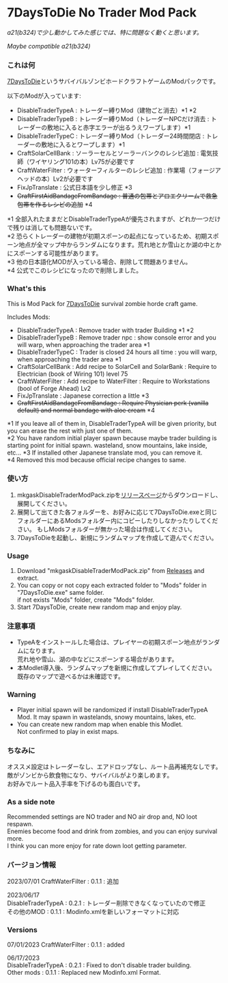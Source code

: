 # 7DaysToDie No Trader Mod Pack

*a21(b324)で少し動かしてみた感じでは、特に問題なく動くと思います。*

*Maybe compatible a21(b324)*

### これは何

[7DaysToDie](https://7daystodie.com)というサバイバルゾンビホードクラフトゲームのModパックです。

以下のModが入っています:

- DisableTraderTypeA : トレーダー縛りMod（建物ごと消去）*1 *2
- DisableTraderTypeB : トレーダー縛りMod（トレーダーNPCだけ消去 : トレーダーの敷地に入ると赤字エラーが出るうえワープします）*1
- DisableTraderTypeC : トレーダー縛りMod（トレーダー24時間閉店 : トレーダーの敷地に入るとワープします）*1
- CraftSolarCellBank : ソーラーセルとソーラーバンクのレシピ追加 : 電気技師（ワイヤリング101の本）Lv75が必要です
- CraftWaterFilter : ウォーターフィルターのレシピ追加 : 作業場（フォージアヘッドの本）Lv2が必要です
- FixJpTranslate : 公式日本語を少し修正 *3
- ~~CraftFirstAidBandageFromBandage : 普通の包帯とアロエクリームで救急包帯を作るレシピの追加~~ *4

*1 全部入れたままだとDisableTraderTypeAが優先されますが、どれか一つだけで残りは消しても問題ないです。  
*2 恐らくトレーダーの建物が初期スポーンの起点になっているため、初期スポーン地点が全マップ中からランダムになります。荒れ地とか雪山とか湖の中とかにスポーンする可能性があります。  
*3 他の日本語化MODが入っている場合、削除して問題ありません。  
*4 公式でこのレシピになったので削除しました。

### What's this

This is Mod Pack for [7DaysToDie](https://7daystodie.com) survival zombie horde craft game.

Includes Mods:

- DisableTraderTypeA : Remove trader with trader Building *1 *2
- DisableTraderTypeB : Remove trader npc : show console error and you will warp, when approaching the trader area *1
- DisableTraderTypeC : Trader is closed 24 hours all time : you will warp, when approaching the trader area *1
- CraftSolarCellBank : Add recipe to SolarCell and SolarBank : Require to Electrician (book of Wiring 101) level 75
- CraftWaterFilter : Add recipe to WaterFilter : Require to Workstations (bool of Forge Ahead) Lv2
- FixJpTranslate : Japanese correction a little *3
- ~~CraftFirstAidBandageFromBandage : Require Physician perk (vanilla default) and normal bandage with aloe cream~~ *4

*1 If you leave all of them in, DisableTraderTypeA will be given priority, but you can erase the rest with just one of them.  
*2 You have random initial player spawn because maybe trader building is starting point for initial spawn. wasteland, snow mountains, lake inside, etc...
*3 If installed other Japanese translate mod, you can remove it.  
*4 Removed this mod because official recipe changes to same.

### 使い方

1. mkgaskDisableTraderModPack.zipを[リリースページ](https://github.com/mkgask/mkgask7dtdNoTraderMod/releases)からダウンロードし、展開してください。
1. 展開して出てきた各フォルダーを、お好みに応じて7DaysToDie.exeと同じフォルダーにあるModsフォルダー内にコピーしたりしなかったりしてください。
  もしModsフォルダーが無かった場合は作成してください。
1. 7DaysToDieを起動し、新規にランダムマップを作成して遊んでください。

### Usage

1. Download "mkgaskDisableTraderModPack.zip" from [Releases](https://github.com/mkgask/mkgask7dtdNoTraderMod/releases) and extract.
1. You can copy or not copy each extracted folder to "Mods" folder in "7DaysToDie.exe" same folder.  
  if not exists "Mods" folder, create "Mods" folder.
1.  Start 7DaysToDie, create new random map and enjoy play.

### 注意事項

- TypeAをインストールした場合は、プレイヤーの初期スポーン地点がランダムになります。  
  荒れ地や雪山、湖の中などにスポーンする場合があります。
- 本Modlet導入後、ランダムマップを新規に作成してプレイしてください。  
  既存のマップで遊べるかは未確認です。

### Warning

- Player initial spawn will be randomized if install DisableTraderTypeA Mod.
  It may spawn in wastelands, snowy mountains, lakes, etc.
- You can create new random map when enable this Modlet.  
  Not confirmed to play in exist maps.

### ちなみに

オススメ設定はトレーダーなし、エアドロップなし、ルート品再補充なしです。  
敵がゾンビから飲食物になり、サバイバルがより楽しめます。  
お好みでルート品入手率を下げるのも面白いです。

### As a side note

Recommended settings are NO trader and NO air drop and, NO loot respawn.  
Enemies become food and drink from zombies, and you can enjoy survival more.  
I think you can more enjoy for rate down loot getting parameter.

### バージョン情報

2023/07/01
CraftWaterFilter : 0.1.1 : 追加

2023/06/17  
DisableTraderTypeA : 0.2.1 : トレーダー削除できなくなっていたので修正  
その他のMOD : 0.1.1 : Modinfo.xmlを新しいフォーマットに対応

### Versions

07/01/2023
CraftWaterFilter : 0.1.1 : added

06/17/2023  
DisableTraderTypeA : 0.2.1 : Fixed to don't disable trader building.  
Other mods : 0.1.1 : Replaced new Modinfo.xml Format.
